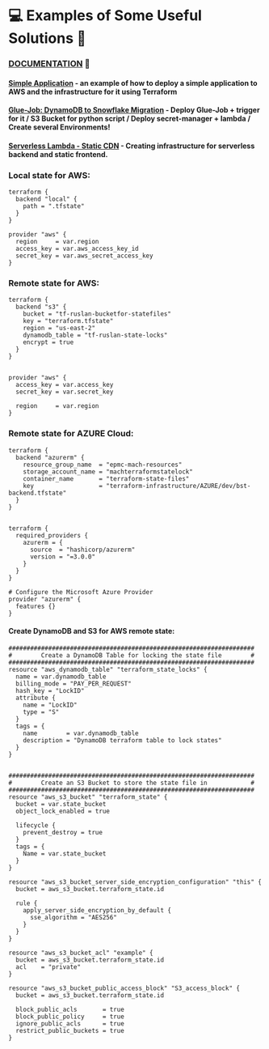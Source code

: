# :computer: Examples of Some Useful Solutions :wrench:

### [DOCUMENTATION](https://github.com/RuslanSerdiuk/DevOps_Tasks_and_solutions/blob/main/Documentation/Materials/Automation-Tools/Ansible.pdf) :metal:




#### [Simple Application](https://github.com/RuslanSerdiuk/DevOps_Tasks_and_solutions/tree/main/Terraform/Simple_Application) - an example of how to deploy a simple application to AWS and the infrastructure for it using Terraform
#### [Glue-Job: DynamoDB to Snowflake Migration](https://github.com/RuslanSerdiuk/DevOps_Tasks_and_solutions/tree/main/Terraform/%5BAWS%5D-GlueJob-DynamoDBtoSnowflakeMigration) - Deploy Glue-Job + trigger for it / S3 Bucket for python script / Deploy secret-manager + lambda / Create several Environments!
#### [Serverless Lambda - Static CDN](https://github.com/RuslanSerdiuk/DevOps_Tasks_and_solutions/tree/main/Serverless%Lambda%-%Static%CDN/AWS) - Creating infrastructure for serverless backend and static frontend.



### Local state for AWS:
```
terraform {
  backend "local" {
    path = ".tfstate"
  }
}

provider "aws" {
  region     = var.region
  access_key = var.aws_access_key_id
  secret_key = var.aws_secret_access_key
}
```




### Remote state for AWS:
```
terraform {
  backend "s3" {
    bucket = "tf-ruslan-bucketfor-statefiles"
    key = "terraform.tfstate"
    region = "us-east-2"
    dynamodb_table = "tf-ruslan-state-locks"
    encrypt = true
  }
}


provider "aws" {
  access_key = var.access_key
  secret_key = var.secret_key
  
  region     = var.region
}

```



### Remote state for AZURE Cloud:
```
terraform {
  backend "azurerm" {
    resource_group_name  = "epmc-mach-resources"
    storage_account_name = "machterraformstatelock"
    container_name       = "terraform-state-files"
    key                  = "terraform-infrastructure/AZURE/dev/bst-backend.tfstate"
  }
}


terraform {
  required_providers {
    azurerm = {
      source  = "hashicorp/azurerm"
      version = "=3.0.0"
    }
  }
}

# Configure the Microsoft Azure Provider
provider "azurerm" {
  features {}
}
```


#### Create DynamoDB and S3 for AWS remote state:
```
####################################################################
#        Create a DynamoDB Table for locking the state file        #
####################################################################
resource "aws_dynamodb_table" "terraform_state_locks" {
  name = var.dynamodb_table
  billing_mode = "PAY_PER_REQUEST"
  hash_key = "LockID"
  attribute {
    name = "LockID"
    type = "S"
  }
  tags = {
    name        = var.dynamodb_table
    description = "DynamoDB terraform table to lock states"
  }
}


####################################################################
#        Create an S3 Bucket to store the state file in            #
####################################################################
resource "aws_s3_bucket" "terraform_state" {
  bucket = var.state_bucket
  object_lock_enabled = true
  
  lifecycle {
    prevent_destroy = true
  }
  tags = {
    Name = var.state_bucket
  }
}

resource "aws_s3_bucket_server_side_encryption_configuration" "this" {
  bucket = aws_s3_bucket.terraform_state.id

  rule {
    apply_server_side_encryption_by_default {
      sse_algorithm = "AES256"
    }
  }
}

resource "aws_s3_bucket_acl" "example" {
  bucket = aws_s3_bucket.terraform_state.id
  acl    = "private"
}

resource "aws_s3_bucket_public_access_block" "S3_access_block" {
  bucket = aws_s3_bucket.terraform_state.id

  block_public_acls       = true
  block_public_policy     = true
  ignore_public_acls      = true
  restrict_public_buckets = true
}
```

